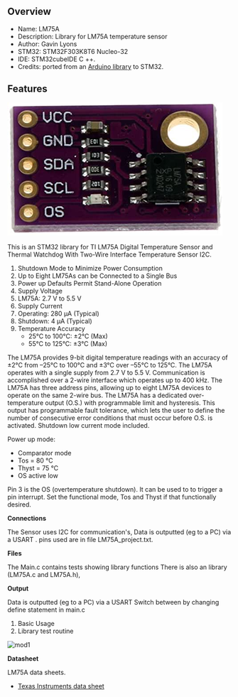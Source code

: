 Overview
--------------------------------------------
* Name: LM75A
* Description: 
Library for LM75A  temperature sensor
* Author: Gavin Lyons
* STM32: STM32F303K8T6 Nucleo-32 
* IDE:  STM32cubeIDE C ++.
* Credits: ported from an [Arduino library](https://github.com/m2m-solutions/M2M_LM75A) to STM32. 

Features
----------------------
 ![mod](https://github.com/gavinlyonsrepo/STM32_projects/blob/master/images/lm75a.jpg)
 

This is an STM32 library for TI LM75A Digital Temperature Sensor and Thermal Watchdog With Two-Wire Interface Temperature Sensor I2C.

1. Shutdown Mode to Minimize Power Consumption
2. Up to Eight LM75As can be Connected to a Single Bus
3. Power up Defaults Permit Stand-Alone Operation
4. Supply Voltage
5. LM75A: 2.7 V to 5.5 V
6. Supply Current
7. Operating: 280 μA (Typical)
8. Shutdown: 4 μA (Typical)
9. Temperature Accuracy
	*  25°C to 100°C: ±2°C (Max)
	*  55°C to 125°C: ±3°C (Max)

The LM75A provides 9-bit digital temperature
readings with an accuracy of ±2°C from –25°C to
100°C and ±3°C over –55°C to 125°C.
The LM75A operates with a single supply from 2.7 V
to 5.5 V. Communication is accomplished over a
2-wire interface which operates up to 400 kHz. The
LM75A has three address pins, allowing up to eight
LM75A devices to operate on the same 2-wire bus.
The LM75A has a dedicated over-temperature output
(O.S.) with programmable limit and hysteresis. This
output has programmable fault tolerance, which lets
the user to define the number of consecutive error
conditions that must occur before O.S. is activated.
Shutdown low current mode included. 

Power up mode:
 - Comparator mode
 - Tos = 80 °C
 - Thyst = 75 °C
 - OS active low

Pin 3 is the OS (overtemperature shutdown). It can be used to to trigger a pin interrupt.
Set the functional mode, Tos and Thyst if that functionally desired.

**Connections**

The Sensor uses I2C for communication's, Data is outputted (eg to a PC) via a USART .
pins  used are in file LM75A_project.txt.

**Files**

The Main.c contains tests showing library functions
There is also an  library (LM75A.c and LM75A.h),

**Output**

Data is outputted (eg to a PC) via a USART
Switch between  by changing define statement in main.c 

1. Basic Usage
2. Library test  routine

![mod1](https://github.com/gavinlyonsrepo/STM32_projects/blob/master/images/lm75aoutout.jpg)

**Datasheet**

LM75A data sheets.
 - [Texas Instruments data sheet](http://www.ti.com/lit/ds/symlink/lm75a.pdf)
